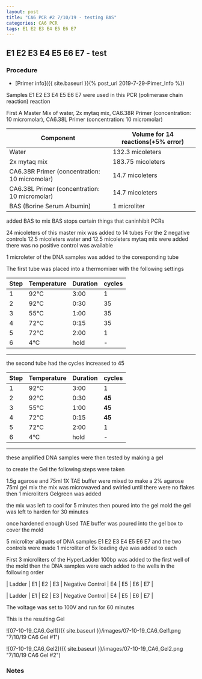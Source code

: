 ```yaml
---
layout: post
title: "CA6 PCR #2 7/10/19 - testing BAS"
categories: CA6 PCR
tags: E1 E2 E3 E4 E5 E6 E7 
---
```


##  E1 E2 E3 E4 E5 E6 E7 - test

### Procedure

- [Primer info]({{ site.baseurl }}{% post_url 2019-7-29-Pimer_Info %})

Samples E1 E2 E3 E4 E5 E6 E7 were used in this PCR (polimerase chain reaction) reaction 

First A Master Mix of water, 2x mytaq mix, CA6.38R Primer (concentration: 10 micromolar), CA6.38L Primer (concentration: 10 micromolar)


|Component| Volume for 14 reactions(+5% error)|
|---------|---------------------------|
|Water| 132.3 micoleters|
|2x mytaq mix| 183.75 micoleters|
|CA6.38R Primer (concentration: 10 micromolar)| 14.7 micoleters|
|CA6.38L Primer (concentration: 10 micromolar)| 14.7 micoleters|
|BAS (Borine Serum Albumin)| 1 microliter|

added BAS to mix
    BAS stops certain things that caninhibit PCRs

24 micoleters of this master mix was added to 14 tubes 
For the 2 negative controls 12.5 micoleters water and 12.5 micoleters mytaq mix were added
there was no positive control was available

1 microleter of the DNA samples was added to the coresponding tube

The first tube was placed into a thermomixer with the following settings

|Step|Temperature|Duration|cycles|
|----|-------|--------|-------|
|1|92°C|3:00|1|
|2|92°C|0:30|35|
|3|55°C|1:00|35|
|4|72°C|0:15|35|
|5|72°C|2:00|1|
|6|4°C|hold|-|

___________

the second tube had the cycles increased to 45

|Step|Temperature|Duration|cycles|
|----|-------|--------|-------|
|1|92°C|3:00|1|
|2|92°C|0:30|**45**|
|3|55°C|1:00|**45**|
|4|72°C|0:15|**45**|
|5|72°C|2:00|1|
|6|4°C|hold|-|

___________


these amplified DNA samples were then tested by making a gel

to create the Gel the following steps were taken 

1.5g agarose and 75ml 1X TAE buffer were mixed to make a 2% agarose 75ml gel mix 
the mix was microwaved and swirled until there were no flakes 
then 1 microliters Gelgreen was added

the mix was left to cool for 5 minutes then poured into the gel mold
the gel was left to harden for 30 minutes 

once hardened enough Used TAE buffer was poured into the gel box to cover the mold

5 microliter aliquots of DNA samples  E1 E2 E3 E4 E5 E6 E7 and the two controls were made 
1 microliter of 5x loading dye was added to each

First 3 microliters of the HyperLadder 100bp was added to the first well of the mold 
then the DNA samples were each added to the wells in the following order 

| Ladder | E1 | E2 | E3 | Negative Control | E4 | E5 | E6 | E7 |

| Ladder | E1 | E2 | E3 | Negative Control | E4 | E5 | E6 | E7 |


The voltage was set to 100V and run for 60 minutes


This is the resulting Gel

![07-10-19_CA6_Gel1]({{ site.baseurl }}/images/07-10-19_CA6_Gel1.png "7/10/19 CA6 Gel #1")

![07-10-19_CA6_Gel2]({{ site.baseurl }}/images/07-10-19_CA6_Gel2.png "7/10/19 CA6 Gel #2")


### Notes
